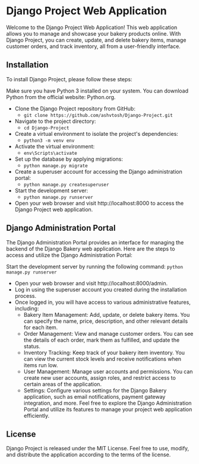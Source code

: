 # Django Project Web Application
Welcome to the Django Project Web Application! This web application allows you to manage and showcase your bakery products online. With Django Project, you can create, update, and delete bakery items, manage customer orders, and track inventory, all from a user-friendly interface.

## Installation
To install Django Project, please follow these steps:

Make sure you have Python 3 installed on your system. You can download Python from the official website: Python.org.
* Clone the Django Project repository from GitHub:
  * `git clone https://github.com/ashvtosh/Django-Project.git`
* Navigate to the project directory:
  * `cd Django-Project`
* Create a virtual environment to isolate the project's dependencies:
  * `python3 -m venv env`
* Activate the virtual environment:
  * `env\Scripts\activate`
* Set up the database by applying migrations:
  * `python manage.py migrate`
* Create a superuser account for accessing the Django administration portal:
  * `python manage.py createsuperuser`
* Start the development server:
  * `python manage.py runserver`
* Open your web browser and visit http://localhost:8000 to access the Django Project web application.

## Django Administration Portal
The Django Administration Portal provides an interface for managing the backend of the Django Bakery web application.
Here are the steps to access and utilize the Django Administration Portal:

Start the development server by running the following command:
`python manage.py runserver`
* Open your web browser and visit http://localhost:8000/admin.
* Log in using the superuser account you created during the installation process.
* Once logged in, you will have access to various administrative features, including:
  * Bakery Item Management: Add, update, or delete bakery items. You can specify the name, price, description, and other relevant details for each item.
  * Order Management: View and manage customer orders. You can see the details of each order, mark them as fulfilled, and update the status.
  * Inventory Tracking: Keep track of your bakery item inventory. You can view the current stock levels and receive notifications when items run low.
  * User Management: Manage user accounts and permissions. You can create new user accounts, assign roles, and restrict access to certain areas of the application.
  * Settings: Configure various settings for the Django Bakery application, such as email notifications, payment gateway integration, and more.
Feel free to explore the Django Administration Portal and utilize its features to manage your project web application efficiently.

## License
Django Project is released under the MIT License. Feel free to use, modify, and distribute the application according to the terms of the license.
